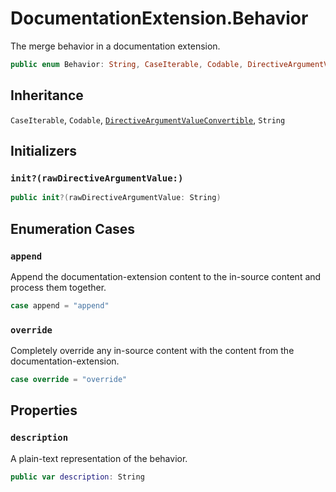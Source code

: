 # DocumentationExtension.Behavior

The merge behavior in a documentation extension.

``` swift
public enum Behavior: String, CaseIterable, Codable, DirectiveArgumentValueConvertible 
```

## Inheritance

`CaseIterable`, `Codable`, [`DirectiveArgumentValueConvertible`](/DirectiveArgumentValueConvertible), `String`

## Initializers

### `init?(rawDirectiveArgumentValue:)`

``` swift
public init?(rawDirectiveArgumentValue: String) 
```

## Enumeration Cases

### `append`

Append the documentation-extension content to the in-source content and process them together.

``` swift
case append = "append"
```

### `override`

Completely override any in-source content with the content from the documentation-extension.

``` swift
case override = "override"
```

## Properties

### `description`

A plain-text representation of the behavior.

``` swift
public var description: String 
```

